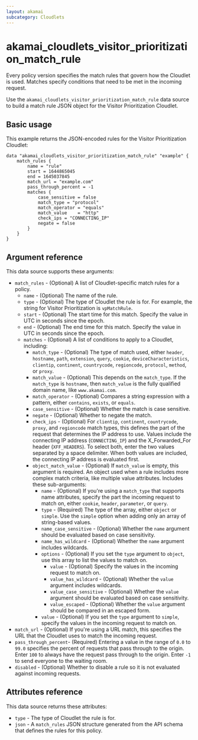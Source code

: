 ```yaml
---
layout: akamai
subcategory: Cloudlets
---
```


# akamai_cloudlets_visitor_prioritization_match_rule

Every policy version specifies the match rules that govern how the Cloudlet is used. Matches specify conditions that need to be met in the incoming request.

Use the `akamai_cloudlets_visitor_prioritization_match_rule` data source to build a match rule JSON object for the Visitor Prioritization Cloudlet.

## Basic usage

This example returns the JSON-encoded rules for the Visitor Prioritization Cloudlet:

```hcl
data "akamai_cloudlets_visitor_prioritization_match_rule" "example" {
    match_rules {
        name = "rule"
        start = 1644865045
        end = 1645037845
        match_url = "example.com"
        pass_through_percent = -1
        matches {
            case_sensitive = false
            match_type = "protocol"
            match_operator = "equals"
            match_value    = "http"
            check_ips = "CONNECTING_IP"
            negate = false
        }
    }
}

```

## Argument reference

This data source supports these arguments:

* `match_rules` - (Optional) A list of Cloudlet-specific match rules for a policy.
  * `name` - (Optional) The name of the rule.
  * `type` - (Optional) The type of Cloudlet the rule is for. For example, the string for Visitor Prioritization is `vpMatchRule`.
  * `start` - (Optional) The start time for this match. Specify the value in UTC in seconds since the epoch.
  * `end` - (Optional) The end time for this match. Specify the value in UTC in seconds since the epoch.
  * `matches` - (Optional) A list of conditions to apply to a Cloudlet, including:
      * `match_type` - (Optional) The type of match used, either `header`, `hostname`, `path`, `extension`, `query`, `cookie`, `deviceCharacteristics`, `clientip`, `continent`, `countrycode`, `regioncode`, `protocol`, `method`, or `proxy`.
      * `match_value` - (Optional) This depends on the `match_type`. If the `match_type` is `hostname`, then `match_value` is the fully qualified domain name, like `www.akamai.com`.
      * `match_operator` - (Optional) Compares a string expression with a pattern, either `contains`, `exists`, or `equals`.
      * `case_sensitive` - (Optional) Whether the match is case sensitive.
      * `negate` - (Optional) Whether to negate the match.
      * `check_ips` - (Optional) For `clientip`, `continent`, `countrycode`, `proxy`, and `regioncode` match types, this defines the part of the request that determines the IP address to use. Values include the connecting IP address (`CONNECTING_IP`) and the X_Forwarded_For header (`XFF_HEADERS`). To select both, enter the two values separated by a space delimiter. When both values are included, the connecting IP address is evaluated first.
      * `object_match_value` - (Optional) If `match_value` is empty, this argument is required. An object used when a rule includes more complex match criteria, like multiple value attributes. Includes these sub-arguments:
          * `name` - (Optional) If you're using a `match_type` that supports name attributes, specify the part the incoming request to match on, either `cookie`, `header`, `parameter`, or `query`.
          * `type` - (Required) The type of the array, either `object` or `simple`. Use the `simple` option when adding only an array of string-based values.
          * `name_case_sensitive` - (Optional) Whether the `name` argument should be evaluated based on case sensitivity.
          * `name_has_wildcard` - (Optional) Whether the `name` argument includes wildcards.
          * `options` - (Optional) If you set the `type` argument to `object`, use this array to list the values to match on.
              * `value` - (Optional) Specify the values in the incoming request to match on.
              * `value_has_wildcard` - (Optional) Whether the `value` argument includes wildcards.
              * `value_case_sensitive` - (Optional) Whether the `value` argument should be evaluated based on case sensitivity.
              * `value_escaped` - (Optional) Whether the `value` argument should be compared in an escaped form.
          * `value` - (Optional) If you set the `type` argument to `simple`, specify the values in the incoming request to match on.
* `match_url` - (Optional) If you're using a URL match, this specifies the URL that the Cloudlet uses to match the incoming request.
* `pass_through_percent`- (Required) Entering a value in the range of `0.0` to `99.0` specifies the percent of requests that pass through to the origin. Enter `100` to always have the request pass through to the origin. Enter `-1` to send everyone to the waiting room.
* `disabled` - (Optional) Whether to disable a rule so it is not evaluated against incoming requests.

## Attributes reference

This data source returns these attributes:

* `type` - The type of Cloudlet the rule is for.
* `json` - A `match_rules` JSON structure generated from the API schema that defines the rules for this policy.
